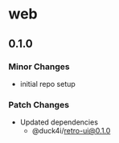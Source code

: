 # web

## 0.1.0

### Minor Changes

- initial repo setup

### Patch Changes

- Updated dependencies
  - @duck4i/retro-ui@0.1.0
